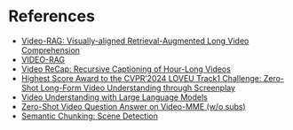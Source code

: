 # References

- [Video-RAG: Visually-aligned Retrieval-Augmented Long Video Comprehension](https://arxiv.org/pdf/2411.13093)
- [VIDEO-RAG](https://video-rag.github.io/)
- [Video ReCap: Recursive Captioning of Hour-Long Videos](https://arxiv.org/pdf/2402.13250)
- [Highest Score Award to the CVPR’2024 LOVEU Track1 Challenge:
Zero-Shot Long-Form Video Understanding through Screenplay](https://arxiv.org/pdf/2406.17309)
- [Video Understanding with Large Language Models](https://arxiv.org/pdf/2312.17432)
- [Zero-Shot Video Question Answer on Video-MME (w/o subs)](https://paperswithcode.com/sota/zero-shot-video-question-answer-on-video-mme)
- [Semantic Chunking: Scene Detection](https://blog.mixpeek.com/dynamic-video-chunking-scene-detection/)
